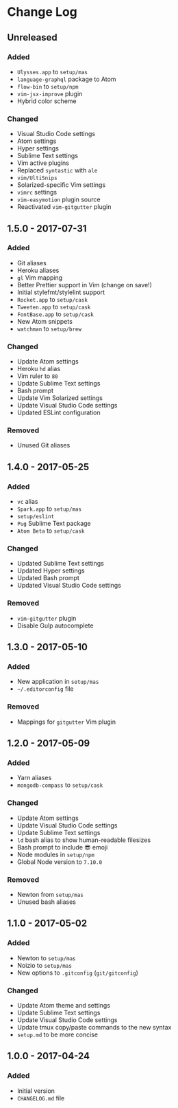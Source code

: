 # Change Log

## Unreleased

### Added

- `Ulysses.app` to `setup/mas`
- `language-graphql` package to Atom
-  `flow-bin` to `setup/npm`
- `vim-jsx-improve` plugin
- Hybrid color scheme

### Changed

- Visual Studio Code settings
- Atom settings
- Hyper settings
- Sublime Text settings
- Vim active plugins
- Replaced `syntastic` with `ale`
- `vim/UltiSnips`
- Solarized-specific Vim settings
- `vimrc` settings
- `vim-easymotion` plugin source
- Reactivated `vim-gitgutter` plugin

## 1.5.0 - 2017-07-31

### Added

- Git aliases
- Heroku aliases
- `gl` Vim mapping
- Better Prettier support in Vim (change on save!)
- Initial stylefmt/stylelint support
- `Rocket.app` to `setup/cask`
- `Tweeten.app` to `setup/cask`
- `FontBase.app` to `setup/cask`
- New Atom snippets
- `watchman` to `setup/brew`

### Changed

- Update Atom settings
- Heroku `hd` alias
- Vim ruler to `80`
- Update Sublime Text settings
- Bash prompt
- Update Vim Solarized settings
- Update Visual Studio Code settings
- Updated ESLint configuration

### Removed

- Unused Git aliases

## 1.4.0 - 2017-05-25

### Added

- `vc` alias
- `Spark.app` to `setup/mas`
- `setup/eslint`
- `Pug` Sublime Text package
- `Atom Beta` to `setup/cask`

### Changed

- Updated Sublime Text settings
- Updated Hyper settings
- Updated Bash prompt
- Updated Visual Studio Code settings

### Removed

- `vim-gitgutter` plugin
- Disable Gulp autocomplete

## 1.3.0 - 2017-05-10

### Added

- New application in `setup/mas`
- `~/.editorconfig` file

### Removed

- Mappings for `gitgutter` Vim plugin

## 1.2.0 - 2017-05-09

### Added

- Yarn aliases
- `mongodb-compass` to `setup/cask`

### Changed

- Update Atom settings
- Update Visual Studio Code settings
- Update Sublime Text settings
- `ld` bash alias to show human-readable filesizes
- Bash prompt to include 😎 emoji
- Node modules in `setup/npm`
- Global Node version to `7.10.0`

### Removed

- Newton from `setup/mas`
- Unused bash aliases

## 1.1.0 - 2017-05-02

### Added

- Newton to `setup/mas`
- Noizio to `setup/mas`
- New options to `.gitconfig` (`git/gitconfig`)

### Changed

- Update Atom theme and settings
- Update Sublime Text settings
- Update Visual Studio Code settings
- Update tmux copy/paste commands to the new syntax
- `setup.md` to be more concise

## 1.0.0 - 2017-04-24

### Added

- Initial version
- `CHANGELOG.md` file
